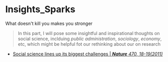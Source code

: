 # Insights_Sparks
 What doesn't kill you makes you stronger

>In this part, I will pose some insightful and inspirational thoughts on social science, inclduing *public administration*, 
*sociology*, *economy*, etc, which might be helpful fot our rethinking about our on research

* [Social science lines up its biggest challenges | ***Nature** 470, 18-19(2011)*]() 
